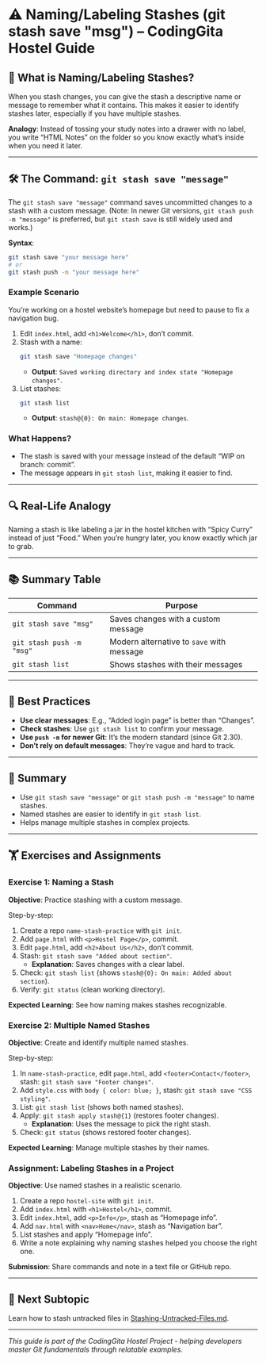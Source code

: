 # ⚠️ Naming/Labeling Stashes (git stash save "msg") – CodingGita Hostel Guide

## 📌 What is Naming/Labeling Stashes?

When you stash changes, you can give the stash a descriptive name or message to remember what it contains. This makes it easier to identify stashes later, especially if you have multiple stashes.

**Analogy**: Instead of tossing your study notes into a drawer with no label, you write “HTML Notes” on the folder so you know exactly what’s inside when you need it later.

---

## 🛠 The Command: `git stash save "message"`

The `git stash save "message"` command saves uncommitted changes to a stash with a custom message. (Note: In newer Git versions, `git stash push -m "message"` is preferred, but `git stash save` is still widely used and works.)

**Syntax**:
```bash
git stash save "your message here"
# or
git stash push -m "your message here"
```

### Example Scenario
You’re working on a hostel website’s homepage but need to pause to fix a navigation bug.

1. Edit `index.html`, add `<h1>Welcome</h1>`, don’t commit.
2. Stash with a name:
   ```bash
   git stash save "Homepage changes"
   ```
   - **Output**: `Saved working directory and index state "Homepage changes"`.
3. List stashes:
   ```bash
   git stash list
   ```
   - **Output**: `stash@{0}: On main: Homepage changes`.

### What Happens?
- The stash is saved with your message instead of the default “WIP on branch: commit”.
- The message appears in `git stash list`, making it easier to find.

---

## 🔍 Real-Life Analogy

Naming a stash is like labeling a jar in the hostel kitchen with “Spicy Curry” instead of just “Food.” When you’re hungry later, you know exactly which jar to grab.

---

## 📚 Summary Table

| Command                     | Purpose                                      |
|-----------------------------|----------------------------------------------|
| `git stash save "msg"`      | Saves changes with a custom message          |
| `git stash push -m "msg"`   | Modern alternative to `save` with message    |
| `git stash list`            | Shows stashes with their messages            |

---

## 🔧 Best Practices

- **Use clear messages**: E.g., “Added login page” is better than “Changes”.
- **Check stashes**: Use `git stash list` to confirm your message.
- **Use `push -m` for newer Git**: It’s the modern standard (since Git 2.30).
- **Don’t rely on default messages**: They’re vague and hard to track.

---

## 📝 Summary

- Use `git stash save "message"` or `git stash push -m "message"` to name stashes.
- Named stashes are easier to identify in `git stash list`.
- Helps manage multiple stashes in complex projects.

---

## 🏋️ Exercises and Assignments

### Exercise 1: Naming a Stash
**Objective**: Practice stashing with a custom message.

Step-by-step:
1. Create a repo `name-stash-practice` with `git init`.
2. Add `page.html` with `<p>Hostel Page</p>`, commit.
3. Edit `page.html`, add `<h2>About Us</h2>`, don’t commit.
4. Stash: `git stash save "Added about section"`.
   - **Explanation**: Saves changes with a clear label.
5. Check: `git stash list` (shows `stash@{0}: On main: Added about section`).
6. Verify: `git status` (clean working directory).

**Expected Learning**: See how naming makes stashes recognizable.

### Exercise 2: Multiple Named Stashes
**Objective**: Create and identify multiple named stashes.

Step-by-step:
1. In `name-stash-practice`, edit `page.html`, add `<footer>Contact</footer>`, stash: `git stash save "Footer changes"`.
2. Add `style.css` with `body { color: blue; }`, stash: `git stash save "CSS styling"`.
3. List: `git stash list` (shows both named stashes).
4. Apply: `git stash apply stash@{1}` (restores footer changes).
   - **Explanation**: Uses the message to pick the right stash.
5. Check: `git status` (shows restored footer changes).

**Expected Learning**: Manage multiple stashes by their names.

### Assignment: Labeling Stashes in a Project
**Objective**: Use named stashes in a realistic scenario.

1. Create a repo `hostel-site` with `git init`.
2. Add `index.html` with `<h1>Hostel</h1>`, commit.
3. Edit `index.html`, add `<p>Info</p>`, stash as “Homepage info”.
4. Add `nav.html` with `<nav>Home</nav>`, stash as “Navigation bar”.
5. List stashes and apply “Homepage info”.
6. Write a note explaining why naming stashes helped you choose the right one.

**Submission**: Share commands and note in a text file or GitHub repo.

---

## 🚀 Next Subtopic

Learn how to stash untracked files in [Stashing-Untracked-Files.md](Stashing-Untracked-Files.md).

---

*This guide is part of the CodingGita Hostel Project - helping developers master Git fundamentals through relatable examples.*